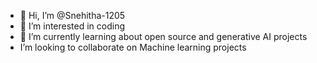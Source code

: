 - 👋 Hi, I’m @Snehitha-1205
- 👀 I’m interested in coding
- 🌱 I’m currently learning about open source and generative AI projects
-  I’m looking to collaborate on Machine learning projects


<!---
Snehitha-1205/Snehitha-1205 is a ✨ special ✨ repository because its `README.md` (this file) appears on your GitHub profile.
You can click the Preview link to take a look at your changes.
--->
